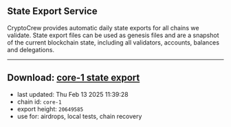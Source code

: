 ## State Export Service
CryptoCrew provides automatic daily state exports for all chains we validate. State export files can be used as genesis files and are a snapshot of the current blockchain state, including all validators, accounts, balances and delegations.

---
**Download: [core-1 state export](https://dl-eu2.ccvalidators.com/SERVICE/persistence/core-1_export_20649585.json)**
---

- last updated: Thu Feb 13 2025 11:39:28
- chain id: `core-1`
- export height: `20649585`
- use for: airdrops, local tests, chain recovery
